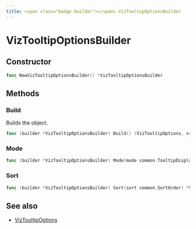 ```yaml
---
title: <span class="badge builder"></span> VizTooltipOptionsBuilder
---
```

# <span class="badge builder"></span> VizTooltipOptionsBuilder

## Constructor

```go
func NewVizTooltipOptionsBuilder() *VizTooltipOptionsBuilder
```
## Methods

### <span class="badge object-method"></span> Build

Builds the object.

```go
func (builder *VizTooltipOptionsBuilder) Build() (VizTooltipOptions, error)
```

### <span class="badge object-method"></span> Mode

```go
func (builder *VizTooltipOptionsBuilder) Mode(mode common.TooltipDisplayMode) *VizTooltipOptionsBuilder
```

### <span class="badge object-method"></span> Sort

```go
func (builder *VizTooltipOptionsBuilder) Sort(sort common.SortOrder) *VizTooltipOptionsBuilder
```

## See also

 * <span class="badge object-type-struct"></span> [VizTooltipOptions](./object-VizTooltipOptions.md)
